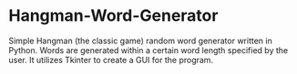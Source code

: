 # Hangman-Word-Generator

Simple Hangman (the classic game) random word generator written in Python. Words are generated within a certain word length specified by the user. It utilizes Tkinter to create a GUI for the program.
